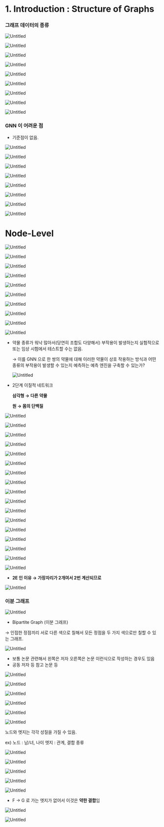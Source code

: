 # 1. Introduction : Structure of Graphs

### 그래프 데이터의 종류

![Untitled](1%20Introduction%20Structure%20of%20Graphs%20353e82fb2d674a7390a51f9772d359c6/Untitled.png)

![Untitled](1%20Introduction%20Structure%20of%20Graphs%20353e82fb2d674a7390a51f9772d359c6/Untitled%201.png)

![Untitled](1%20Introduction%20Structure%20of%20Graphs%20353e82fb2d674a7390a51f9772d359c6/Untitled%202.png)

![Untitled](1%20Introduction%20Structure%20of%20Graphs%20353e82fb2d674a7390a51f9772d359c6/Untitled%203.png)

![Untitled](1%20Introduction%20Structure%20of%20Graphs%20353e82fb2d674a7390a51f9772d359c6/Untitled%204.png)

![Untitled](1%20Introduction%20Structure%20of%20Graphs%20353e82fb2d674a7390a51f9772d359c6/Untitled%205.png)

![Untitled](1%20Introduction%20Structure%20of%20Graphs%20353e82fb2d674a7390a51f9772d359c6/Untitled%206.png)

![Untitled](1%20Introduction%20Structure%20of%20Graphs%20353e82fb2d674a7390a51f9772d359c6/Untitled%207.png)

![Untitled](1%20Introduction%20Structure%20of%20Graphs%20353e82fb2d674a7390a51f9772d359c6/Untitled%208.png)

### GNN 이 어려운 점

- 기준점이 없음.

![Untitled](1%20Introduction%20Structure%20of%20Graphs%20353e82fb2d674a7390a51f9772d359c6/Untitled%209.png)

![Untitled](1%20Introduction%20Structure%20of%20Graphs%20353e82fb2d674a7390a51f9772d359c6/Untitled%2010.png)

![Untitled](1%20Introduction%20Structure%20of%20Graphs%20353e82fb2d674a7390a51f9772d359c6/Untitled%2011.png)

![Untitled](1%20Introduction%20Structure%20of%20Graphs%20353e82fb2d674a7390a51f9772d359c6/Untitled%2012.png)

 

![Untitled](1%20Introduction%20Structure%20of%20Graphs%20353e82fb2d674a7390a51f9772d359c6/Untitled%2013.png)

![Untitled](1%20Introduction%20Structure%20of%20Graphs%20353e82fb2d674a7390a51f9772d359c6/Untitled%2014.png)

![Untitled](1%20Introduction%20Structure%20of%20Graphs%20353e82fb2d674a7390a51f9772d359c6/Untitled%2015.png)

![Untitled](1%20Introduction%20Structure%20of%20Graphs%20353e82fb2d674a7390a51f9772d359c6/Untitled%2016.png)

# Node-Level

![Untitled](1%20Introduction%20Structure%20of%20Graphs%20353e82fb2d674a7390a51f9772d359c6/Untitled%2017.png)

![Untitled](1%20Introduction%20Structure%20of%20Graphs%20353e82fb2d674a7390a51f9772d359c6/Untitled%2018.png)

![Untitled](1%20Introduction%20Structure%20of%20Graphs%20353e82fb2d674a7390a51f9772d359c6/Untitled%2019.png)

![Untitled](1%20Introduction%20Structure%20of%20Graphs%20353e82fb2d674a7390a51f9772d359c6/Untitled%2020.png)

![Untitled](1%20Introduction%20Structure%20of%20Graphs%20353e82fb2d674a7390a51f9772d359c6/Untitled%2021.png)

![Untitled](1%20Introduction%20Structure%20of%20Graphs%20353e82fb2d674a7390a51f9772d359c6/Untitled%2022.png)

![Untitled](1%20Introduction%20Structure%20of%20Graphs%20353e82fb2d674a7390a51f9772d359c6/Untitled%2023.png)

![Untitled](1%20Introduction%20Structure%20of%20Graphs%20353e82fb2d674a7390a51f9772d359c6/Untitled%2024.png)

![Untitled](1%20Introduction%20Structure%20of%20Graphs%20353e82fb2d674a7390a51f9772d359c6/Untitled%2025.png)

![Untitled](1%20Introduction%20Structure%20of%20Graphs%20353e82fb2d674a7390a51f9772d359c6/Untitled%2026.png)

- 약물 종류가 워낙 많아서(당연히 조합도 다양해서) 부작용이 발생하는지 실험적으로 또는 임상 시험에서 테스트할 수는 없음.
    
    → 이를 GNN 으로 한 쌍의 약물에 대해 이러한 약물이 상호 작용하는 방식과 어떤 종류의 부작용이 발생할 수 있는지 예측하는 예측 엔진을 구축할 수 있는가?
    
    ![Untitled](1%20Introduction%20Structure%20of%20Graphs%20353e82fb2d674a7390a51f9772d359c6/Untitled%2027.png)
    
- 2단계 이질적 네트워크
    
    **삼각형 → 다른 약물**
    
    **원 → 몸의 단백질**
    

![Untitled](1%20Introduction%20Structure%20of%20Graphs%20353e82fb2d674a7390a51f9772d359c6/Untitled%2028.png)

![Untitled](1%20Introduction%20Structure%20of%20Graphs%20353e82fb2d674a7390a51f9772d359c6/Untitled%2029.png)

![Untitled](1%20Introduction%20Structure%20of%20Graphs%20353e82fb2d674a7390a51f9772d359c6/Untitled%2030.png)

![Untitled](1%20Introduction%20Structure%20of%20Graphs%20353e82fb2d674a7390a51f9772d359c6/Untitled%2031.png)

![Untitled](1%20Introduction%20Structure%20of%20Graphs%20353e82fb2d674a7390a51f9772d359c6/Untitled%2032.png)

![Untitled](1%20Introduction%20Structure%20of%20Graphs%20353e82fb2d674a7390a51f9772d359c6/Untitled%2033.png)

![Untitled](1%20Introduction%20Structure%20of%20Graphs%20353e82fb2d674a7390a51f9772d359c6/Untitled%2034.png)

![Untitled](1%20Introduction%20Structure%20of%20Graphs%20353e82fb2d674a7390a51f9772d359c6/Untitled%2035.png)

![Untitled](1%20Introduction%20Structure%20of%20Graphs%20353e82fb2d674a7390a51f9772d359c6/Untitled%2036.png)

![Untitled](1%20Introduction%20Structure%20of%20Graphs%20353e82fb2d674a7390a51f9772d359c6/Untitled%2037.png)

![Untitled](1%20Introduction%20Structure%20of%20Graphs%20353e82fb2d674a7390a51f9772d359c6/Untitled%2038.png)

![Untitled](1%20Introduction%20Structure%20of%20Graphs%20353e82fb2d674a7390a51f9772d359c6/Untitled%2039.png)

 

![Untitled](1%20Introduction%20Structure%20of%20Graphs%20353e82fb2d674a7390a51f9772d359c6/Untitled%2040.png)

![Untitled](1%20Introduction%20Structure%20of%20Graphs%20353e82fb2d674a7390a51f9772d359c6/Untitled%2041.png)

![Untitled](1%20Introduction%20Structure%20of%20Graphs%20353e82fb2d674a7390a51f9772d359c6/Untitled%2042.png)

![Untitled](1%20Introduction%20Structure%20of%20Graphs%20353e82fb2d674a7390a51f9772d359c6/Untitled%2043.png)

![Untitled](1%20Introduction%20Structure%20of%20Graphs%20353e82fb2d674a7390a51f9772d359c6/Untitled%2044.png)

- **2E 인 이유 → 가장자리가 2개여서 2번 계산되므로**

![Untitled](1%20Introduction%20Structure%20of%20Graphs%20353e82fb2d674a7390a51f9772d359c6/Untitled%2045.png)

### 이분 그래프

![Untitled](1%20Introduction%20Structure%20of%20Graphs%20353e82fb2d674a7390a51f9772d359c6/Untitled%2046.png)

- Bipartite Graph (이분 그래프)

→ 인접한 정점끼리 서로 다른 색으로 칠해서 모든 정점을 두 가지 색으로만 칠할 수 있는 그래프.

![Untitled](1%20Introduction%20Structure%20of%20Graphs%20353e82fb2d674a7390a51f9772d359c6/Untitled%2047.png)

- 보통 논문 관련해서 왼쪽은 저자 오른쪽은 논문 이런식으로 작성하는 경우도 있음
- 공동 저자 등 참고 논문 등

![Untitled](1%20Introduction%20Structure%20of%20Graphs%20353e82fb2d674a7390a51f9772d359c6/Untitled%2048.png)

![Untitled](1%20Introduction%20Structure%20of%20Graphs%20353e82fb2d674a7390a51f9772d359c6/Untitled%2049.png)

![Untitled](1%20Introduction%20Structure%20of%20Graphs%20353e82fb2d674a7390a51f9772d359c6/Untitled%2050.png)

![Untitled](1%20Introduction%20Structure%20of%20Graphs%20353e82fb2d674a7390a51f9772d359c6/Untitled%2051.png)

![Untitled](1%20Introduction%20Structure%20of%20Graphs%20353e82fb2d674a7390a51f9772d359c6/Untitled%2052.png)

![Untitled](1%20Introduction%20Structure%20of%20Graphs%20353e82fb2d674a7390a51f9772d359c6/Untitled%2053.png)

노드와 엣지는 각각 성질을 가질 수 있음.

ex) 노드 : 남/녀, 나이
      엣지 : 관계, 결합 종류

![Untitled](1%20Introduction%20Structure%20of%20Graphs%20353e82fb2d674a7390a51f9772d359c6/Untitled%2054.png)

![Untitled](1%20Introduction%20Structure%20of%20Graphs%20353e82fb2d674a7390a51f9772d359c6/Untitled%2055.png)

![Untitled](1%20Introduction%20Structure%20of%20Graphs%20353e82fb2d674a7390a51f9772d359c6/Untitled%2056.png)

![Untitled](1%20Introduction%20Structure%20of%20Graphs%20353e82fb2d674a7390a51f9772d359c6/Untitled%2057.png)

![Untitled](1%20Introduction%20Structure%20of%20Graphs%20353e82fb2d674a7390a51f9772d359c6/Untitled%2058.png)

- F → G 로 가는 엣지가 없어서 이것은 **약한 결합**임

![Untitled](1%20Introduction%20Structure%20of%20Graphs%20353e82fb2d674a7390a51f9772d359c6/Untitled%2059.png)

![Untitled](1%20Introduction%20Structure%20of%20Graphs%20353e82fb2d674a7390a51f9772d359c6/Untitled%2060.png)